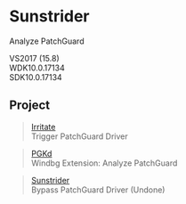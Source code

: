 # Sunstrider
Analyze PatchGuard

VS2017 (15.8)  
WDK10.0.17134  
SDK10.0.17134

## Project

> [Irritate](./Source/Irritate/README.md)  
> Trigger PatchGuard Driver

> [PGKd](./Source/PGKd/README.md)  
> Windbg Extension: Analyze PatchGuard

> [Sunstrider](./Source/Sunstrider/README.md)  
> Bypass PatchGuard Driver (Undone)
